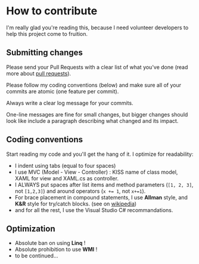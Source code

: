 # How to contribute

I'm really glad you're reading this, because I need volunteer developers to help this project come to fruition.

## Submitting changes

Please send your Pull Requests with a clear list of what you've done (read more about [pull requests](http://help.github.com/pull-requests/)).

Please follow my coding conventions (below) and make sure all of your commits are atomic (one feature per commit).

Always write a clear log message for your commits.

One-line messages are fine for small changes, but bigger changes should look like include a paragraph describing what changed and its impact.

## Coding conventions

Start reading my code and you'll get the hang of it. I optimize for readability:

- I indent using tabs (equal to four spaces)
- I use MVC (Model - View - Controller) : KISS name of class model, XAML for view and XAML.cs as controller.
- I ALWAYS put spaces after list items and method parameters (`[1, 2, 3]`, not `[1,2,3]`) and around operators (`x += 1`, not `x+=1`).
- For brace placement in compound statements, I use **Allman** style, and **K&R** style for try/catch blocks. (see on [wikipedia](https://en.wikipedia.org/wiki/Indentation_style#Brace_placement_in_compound_statements))
- and for all the rest, I use the Visual Studio C# recommandations.

## Optimization

- Absolute ban on using **Linq** !
- Absolute prohibition to use **WMI** !
- to be continued...

